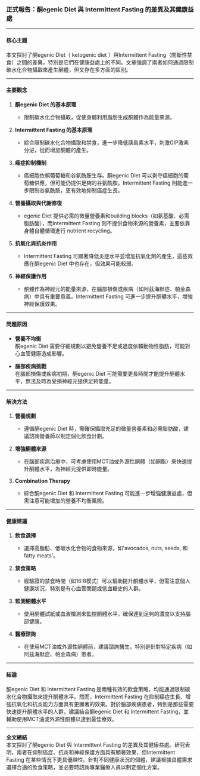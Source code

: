 ### 正式報告：酮egenic Diet 與 Intermittent Fasting 的差異及其健康益處

---

#### **核心主題**
本文探討了酮egenic Diet（ ketogenic diet ）與Intermittent Fasting（間斷性禁食）之間的差異，特別是它們在健康益處上的不同。文章強調了兩者如何通過限制碳水化合物攝取來產生酮體，但又存在多方面的區別。

---

#### **主要觀念**
1. **酮egenic Diet 的基本原理**  
   - 限制碳水化合物攝取，促使身體利用脂肪生成酮體作為能量來源。
   
2. **Intermittent Fasting 的基本原理**  
   - 綜合限制碳水化合物攝取和禁食，進一步降低胰島素水平，刺激GIP激素分泌，從而增加酮體的產生。

3. **癌症抑制機制**  
   - 癌細胞依賴葡萄糖和谷氨酰胺生存。酮egenic Diet 可以剥夺癌細胞的葡萄糖供應，但可能仍提供足夠的谷氨酰胺。Intermittent Fasting 則能進一步限制谷氨酰胺，更有效地抑制癌症生長。

4. **營養攝取與代謝修復**  
   - egenic Diet 提供必需的微量營養素和building blocks（如氨基酸、必需脂肪酸），而Intermittent Fasting 则不提供食物來源的營養素，主要依靠身體自體循環進行 nutrient recycling。

5. **抗氧化與抗炎作用**  
   - Intermittent Fasting 可顯著降低炎症水平並增加抗氧化劑的產生，這些效應在酮egenic Diet 中也存在，但效果可能較弱。

6. **神經保護作用**  
   - 酮體作為神經元的能量來源，在腦部損傷或疾病（如阿茲海默症、帕金森病）中具有重要意義。Intermittent Fasting 可進一步提升酮體水平，增強神經保護效果。

---

#### **問題原因**
- **營養不均衡**  
  酮egenic Diet 需要仔細規劃以避免營養不足或過度依賴動物性脂肪，可能對心血管健康造成影響。
  
- **腦部疾病挑戰**  
  在腦部損傷或疾病初期，酮egenic Diet 可能需要更長時間才能提升酮體水平，無法及時為受損神經元提供足夠能量。

---

#### **解決方法**
1. **營養規劃**  
   - 遵循酮egenic Diet 時，需確保攝取充足的微量營養素和必需脂肪酸，建議諮詢營養師以制定個化飲食計劃。
   
2. **增強酮體來源**  
   - 在腦部疾病治療中，可考慮使用MCT油或外源性酮體（如酮酯）來快速提升酮體水平，為神經元提供即時能量。

3. **Combination Therapy**  
   - 綜合酮egenic Diet 和 Intermittent Fasting 可能進一步增強健康益處，但需注意可能增加的營養不均衡風險。

---

#### **健康建議**
1. **飲食選擇**  
   - 選擇高脂肪、低碳水化合物的食物來源，如'avocados, nuts, seeds, 和 fatty meats'。
   
2. **禁食策略**  
   - 經驗證的禁食時間（如16:8模式）可以幫助提升酮體水平，但需注意個人健康狀況，特別是有心血管問題或低血糖史的人群。

3. **監測酮體水平**  
   - 使用酮體試紙或血液檢測來監控酮體水平，確保達到足夠的濃度以支持腦部健康。

4. **醫療諮詢**  
   - 在使用MCT油或外源性酮體前，建議諮詢醫生，特別是針對特定疾病（如阿茲海默症、帕金森病）患者。

---

#### **結論**
酮egenic Diet 和 Intermittent Fasting 是兩種有效的飲食策略，均能通過限制碳水化合物攝取來提升酮體水平。然而，Intermittent Fasting 在抑制癌症生長、增強抗氧化和抗炎能力方面具有更顯著的效果。對於腦部疾病患者，特別是那些需要快速提升酮體水平的人群，建議結合酮egenic Diet 和 Intermittent Fasting，並輔助使用MCT油或外源性酮體以達到最佳療效。

---

**全文總結**  
本文探討了酮egenic Diet 與 Intermittent Fasting 的差異及其健康益處。研究表明，兩者在抑制癌症、抗炎和神經保護方面具有顯著效果，但Intermittent Fasting 在某些情況下更具優越性。針對不同健康狀況的個體，建議根據具體需求選擇合適的飲食策略，並必要時諮詢專業醫療人員以制定個化方案。